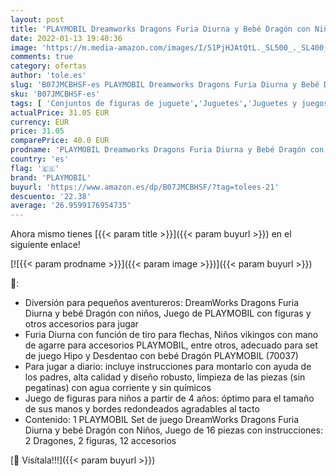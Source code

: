 ```yaml
---
layout: post
title: 'PLAYMOBIL Dreamworks Dragons Furia Diurna y Bebé Dragón con Niños  A partir de 4 años  70038 '
date: 2022-01-13 19:40:36
image: 'https://m.media-amazon.com/images/I/51PjHJAtQtL._SL500_._SL400_.jpg'
comments: true
category: ofertas
author: 'tole.es'
slug: 'B07JMCBHSF-es PLAYMOBIL Dreamworks Dragons Furia Diurna y Bebé Dragón...'
sku: 'B07JMCBHSF-es'
tags: [ 'Conjuntos de figuras de juguete','Juguetes','Juguetes y juegos','Muñecos y figuras','playmobil', ]
actualPrice: 31.05 EUR
currency: EUR
price: 31.05
comparePrice: 40.0 EUR
prodname: 'PLAYMOBIL Dreamworks Dragons Furia Diurna y Bebé Dragón con Niños  A partir de 4 años  70038 '
country: 'es'
flag: '🇪🇸'
brand: 'PLAYMOBIL'
buyurl: 'https://www.amazon.es/dp/B07JMCBHSF/?tag=tolees-21'
descuento: '22.38'
average: '26.9599176954735'
---
```


Ahora mismo tienes [{{< param title >}}]({{< param buyurl >}}) en el siguiente enlace!

[![{{< param prodname >}}]({{< param image >}})]({{< param buyurl >}})

🔎:

- Diversión para pequeños aventureros: DreamWorks Dragons Furia Diurna y bebé Dragón con niños, Juego de PLAYMOBIL con figuras y otros accesorios para jugar
- Furia Diurna con función de tiro para flechas, Niños vikingos con mano de agarre para accesorios PLAYMOBIL, entre otros, adecuado para set de juego Hipo y Desdentao con bebé Dragón PLAYMOBIL (70037)
- Para jugar a diario: incluye instrucciones para montarlo con ayuda de los padres, alta calidad y diseño robusto, limpieza de las piezas (sin pegatinas) con agua corriente y sin químicos
- Juego de figuras para niños a partir de 4 años: óptimo para el tamaño de sus manos y bordes redondeados agradables al tacto
- Contenido: 1 PLAYMOBIL Set de juego DreamWorks Dragons Furia Diurna y bebé Dragón con Niños, Juego de 16 piezas con instrucciones: 2 Dragones, 2 figuras, 12 accesorios

[🛒 Visítala!!!]({{< param buyurl >}})
